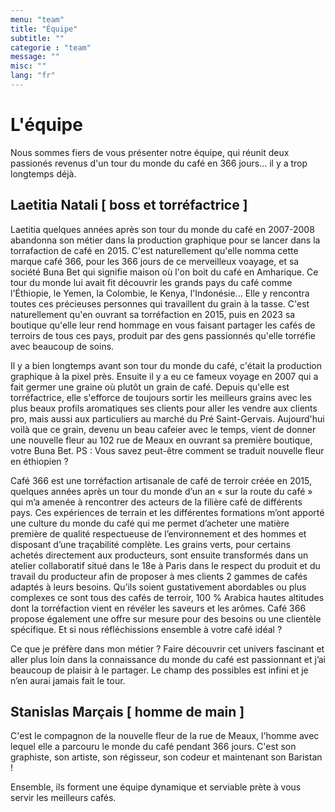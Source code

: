 ```yaml
---
menu: "team"
title: "Équipe"
subtitle: ""
categorie : "team"
message: ""
misc: ""
lang: "fr"
---
```

# L'équipe

Nous sommes fiers de vous présenter notre équipe, qui réunit deux passionés revenus d'un tour du monde du café en 366 jours... il y a trop longtemps déjà.  

## Laetitia Natali [ boss et torréfactrice ]


Laetitia quelques années après son tour du monde du café en 2007-2008 abandonna son métier dans la production graphique pour se lancer dans la torrafaction de café en 2015. C'est naturellement qu'elle nomma cette marque café 366, pour les 366 jours de ce merveilleux voayage, et sa société Buna Bet qui signifie maison où l'on boit du café en Amharique.
Ce tour du monde lui avait fit découvrir les grands pays du café comme l'Éthiopie, le Yemen, la Colombie, le Kenya, l'Indonésie... Elle y rencontra toutes ces précieuses personnes qui travaillent du grain à la tasse. C'est naturellement qu'en ouvrant sa torréfaction en 2015, puis en 2023 sa boutique qu'elle leur rend hommage en vous faisant partager les cafés de terroirs de tous ces pays, produit par des gens passionnés qu'elle torréfie avec beaucoup de soins.




Il y a bien longtemps avant son tour du monde du café, c'était la production graphique à la pixel près. Ensuite il y a eu ce fameux voyage en 2007 qui a fait germer une graine où plutôt un grain de café. Depuis qu'elle est torréfactrice, elle s'efforce de toujours sortir les meilleurs grains avec les plus beaux profils aromatiques ses clients pour aller les vendre aux clients pro, mais aussi aux particuliers au marché du Pré Saint-Gervais. Aujourd'hui voilà que ce grain, devenu un beau cafeier avec le temps, vient de donner une nouvelle fleur au 102 rue de Meaux en ouvrant sa première boutique, votre Buna Bet.
PS : Vous savez peut-être comment se traduit nouvelle fleur en éthiopien ?


Café 366 est une torréfaction artisanale de café de terroir créée en 2015, quelques années après un tour du monde d’un an « sur la route du café » qui m’a amenée à rencontrer des acteurs de la filière café de différents pays. Ces expériences de terrain et les différentes formations m’ont apporté une culture du monde du café qui me permet d’acheter une matière première de qualité respectueuse de l’environnement et des hommes et disposant d’une traçabilité complète. Les grains verts, pour certains achetés directement aux producteurs, sont ensuite transformés dans un atelier collaboratif situé dans le 18e à Paris dans le respect du produit et du travail du producteur afin de proposer à mes clients 2 gammes de cafés adaptés à leurs besoins. Qu’ils soient gustativement abordables ou plus complexes ce sont tous des cafés de terroir, 100 % Arabica hautes altitudes dont la torréfaction vient en révéler les saveurs et les arômes. Café 366 propose également une offre sur mesure pour des besoins ou une clientèle spécifique.
Et si nous réfléchissions ensemble à votre café idéal ? 


Ce que je préfère dans mon métier ? Faire découvrir cet univers fascinant et aller plus loin dans la connaissance du monde du café est passionnant et j’ai beaucoup de plaisir à le partager. Le champ des possibles est infini et je n’en aurai jamais fait le tour.




## Stanislas Marçais [ homme de main ]

C'est le compagnon de la nouvelle fleur de la rue de Meaux, l'homme avec lequel elle a parcouru le monde du café pendant 366 jours. C'est son graphiste, son artiste, son régisseur, son codeur et maintenant son Baristan !

Ensemble, ils forment une équipe dynamique et serviable prète à vous servir les meilleurs cafés.



